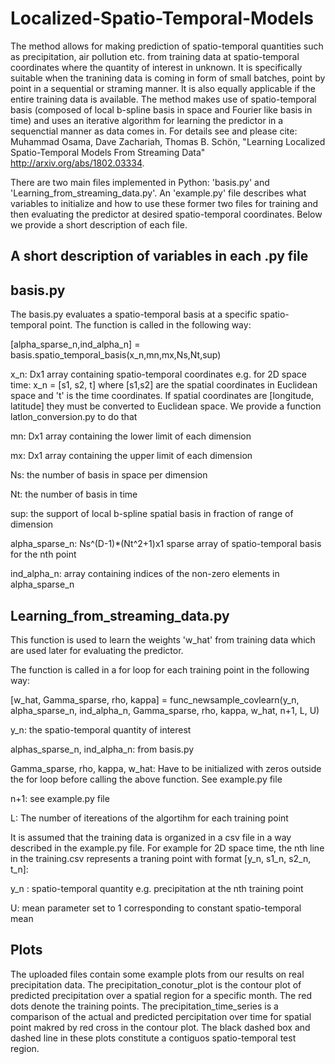 # Localized-Spatio-Temporal-Models

The method allows for making prediction of spatio-temporal quantities such as precipitation, air pollution etc. from training data at spatio-temporal coordinates where the quantity of interest in unknown. It is specifically suitable when the tranining data is coming in form of small batches, point by point in a sequential or straming manner. It is also equally applicable if the entire training data is available. The method makes use of spatio-temporal basis (composed of local b-spline basis in space and Fourier like basis in time) and uses an iterative algorithm for learning the predictor in a sequenctial manner as data comes in. For details see and please cite: Muhammad Osama, Dave Zachariah, Thomas B. Schön, "Learning Localized Spatio-Temporal Models From Streaming Data" http://arxiv.org/abs/1802.03334. 

There are two main files implemented in Python: 'basis.py' and 'Learning_from_streaming_data.py'. An 'example.py' file describes what variables to initialize and how to use these former two files for training and then evaluating the predictor at desired spatio-temporal coordinates. Below we provide a short description of each file.

## A short description of variables in each .py file
## basis.py
The basis.py evaluates a spatio-temporal basis at a specific spatio-temporal point. The function is called in the following way:

[alpha_sparse_n,ind_alpha_n] = basis.spatio_temporal_basis(x_n,mn,mx,Ns,Nt,sup)

x_n: Dx1 array containing spatio-temporal coordinates e.g. for 2D space time: x_n = [s1, s2, t] where [s1,s2] are the spatial coordinates in Euclidean space and 't' is the time coordinates. If spatial coordinates are [longitude, latitude] they must be converted to Euclidean space. We provide a function latlon_conversion.py to do that

mn: Dx1 array containing the lower limit of each dimension

mx: Dx1 array containing the upper limit of each dimension

Ns: the number of basis in space per dimension

Nt: the number of basis in time

sup: the support of local b-spline spatial basis in fraction of range of dimension

alpha_sparse_n: Ns^(D-1)*(Nt^2+1)x1 sparse array of spatio-temporal basis for the nth point

ind_alpha_n: array containing indices of the non-zero elements in alpha_sparse_n

## Learning_from_streaming_data.py

This function is used to learn the weights 'w_hat' from training data which are used later for evaluating the predictor.

The function is called in a for loop for each training point in the following way: 

[w_hat, Gamma_sparse, rho, kappa] = func_newsample_covlearn(y_n, alpha_sparse_n, ind_alpha_n, Gamma_sparse, rho, kappa, w_hat, n+1, L, U)

y_n: the spatio-temporal quantity of interest

alphas_sparse_n, ind_alpha_n: from basis.py

Gamma_sparse, rho, kappa, w_hat: Have to be initialized with zeros outside the for loop before calling the above function. See example.py file

n+1: see example.py file

L: The number of itereations of the algortihm for each training point

It is assumed that the training data is organized in a csv file in a way described in the example.py file. For example for 2D space time, the nth line in the training.csv represents a traning point with format [y_n, s1_n, s2_n, t_n]:

y_n : spatio-temporal quantity e.g. precipitation at the nth training point

U: mean parameter set to 1 corresponding to constant spatio-temporal mean

## Plots
The uploaded files contain some example plots from our results on real precipitation data. The precipitation_conotur_plot is the contour plot of predicted precipitation over a spatial region for a specific month. The red dots denote the training points. The precipitation_time_series is a comparison of the actual and predicted percipitation over time for spatial point makred by red cross in the contour plot. The black dashed box and dashed line in these plots constitute a contiguos spatio-temporal test region. 

